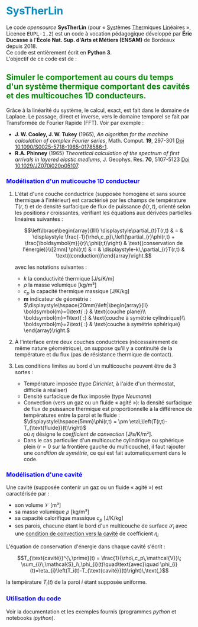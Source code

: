 
# <span style="color:#0088BB"> <b>SysTherLin</b> </span>

Le code  <i>opensource</i> <b>SysTherLin</b> (pour « <u>Sys</u>tèmes <u>Ther</u>miques <u>Lin</u>éaires », Licence <tt>EUPL-1.2</tt>) est un code à vocation pédagogique développé par <b>Éric Ducasse</b> à l'<b>École Nat. Sup. d'Arts et Métiers (ENSAM)</b> de Bordeaux depuis 2018.<br>
Ce code est entièrement écrit en <b>Python 3</b>.<br>
L'objectif de ce code est de :

## <span style="color:#008800"> <b>Simuler le comportement au cours du temps d'un système thermique comportant des cavités et des multicouches 1D conducteurs.</b> </span>

Grâce à la linéarité du système, le calcul, exact, est fait dans le domaine de Laplace. Le passage, direct et inverse, vers le domaine temporel se fait par Transformée de Fourier Rapide (FFT). Voir par exemple :

- <b>J. W. Cooley, J. W. Tukey</b> (1965), <i>An algorithm for the machine calculation of complex Fourier series</i>, Math. Comput. <b>19</b>, 297-301 [Doi 10.1090/S0025-5718-1965-0178586-1](https://dx.doi.org/10.1090/S0025-5718-1965-0178586-1).
- <b>R.A. Phinney</b> (1965) <i>Theoretical calculation of the spectrum of first arrivals in layered elastic mediums</i>, J. Geophys. Res. <b>70</b>, 5107-5123 [Doi 10.1029/JZ070i020p05107](https://dx.doi.org/10.1029/JZ070i020p05107).
<!-- end of the list -->

### <span style="color:#0000FF"> <b>Modélisation d'un muticouche 1D conducteur</b></span>

1. L'état d'une couche conductrice (supposée homogène et sans source 
thermique à l'intérieur) est caractérisé par les champs de température 
$`T(r,t)`$ et de densité surfacique de flux de puissance $`\phi(r,t)`$, 
orienté selon les positions $`r`$ croissantes, vérifiant les équations 
aux dérivées  partielles linéaires suivantes :  
    ```math
    \left\lbrace\begin{array}{llll} 
    \displaystyle\partial_{t}T(r,t) & = & 
    \displaystyle \frac{-1}{\rho\,c_p}\,\left(\partial_{r}\phi(r,t) 
    + \frac{\boldsymbol{m}}{r}\;\phi(r,t)\right) & 
    \text{(conservation de l'énergie)}\\[2mm] 
    \phi(r,t) & = & \displaystyle-k\,\partial_{r}T(r,t) & 
    \text{(conduction)}\end{array}\right.
    ```
    avec les notations suivantes : 
    - $`k`$ la conductivité thermique [J/s/K/m]
    - $`\rho`$ la masse volumique [kg/m³]
    - $`c_p`$ la capacité thermique massique [J/K/kg]
    - $`\boldsymbol{m}`$ indicateur de géométrie :<br>
    $`\displaystyle\hspace{20mm}\left|\begin{array}{ll} \boldsymbol{m}=0\text{ :} & 
    \text{couche plane}\\ \boldsymbol{m}=1\text{ :} & 
    \text{couche à symétrie cylindrique}\\ 
    \boldsymbol{m}=2\text{ :} & \text{couche à symétrie sphérique} 
    \end{array}\right.`$

1. À l'interface entre deux couches conductrices (nécessairement de 
même nature géométrique), on suppose qu'il y a continuité de la 
température et du flux (pas de résistance thermique de contact).

1. Les conditions limites au bord d'un multicouche peuvent être de 3 sortes :

    - Température imposée (type <i>Dirichlet</i>, à l'aide d'un thermostat, 
    difficile à réaliser)
    - Densité surfacique de flux imposée (type <i>Neumann</i>)
    - Convection (vers un gaz ou un fluide « agité »): la densité surfacique
     de flux de puissance thermique est proportionnelle à la différence de 
     températures entre la paroi et le fluide :<br> 
     $`\displaystyle\hspace{5mm}\phi(r,t) =
     \pm \eta\;\left(T(r,t)-T_{\text{fluide}}(t)\right)`$<br>
     où $`\eta`$ désigne le <i>coefficient de convection</i> [J/s/K/m²].
    - Dans le cas particulier d'un multicouche cylindrique ou sphérique 
    plein ($`r=0`$ sur la frontière gauche du multicouche), 
    il faut rajouter une <i>condition de symétrie</i>,  ce qui est 
    fait automatiquement dans le code.
<!-- end of the list -->

### <span style="color:#0000FF"> <b>Modélisation d'une cavité</b></span>

Une cavité (supposée contenir un gaz ou un fluide « agité ») est 
caractérisée par :

- son volume $`\mathcal{V}`$ [m³]
- sa masse volumique $`\rho`$ [kg/m³]
- sa capacité calorifique massique $`c_p`$ [J/K/kg]
- ses parois, chacune étant le bord d'un multicouche de surface 
$`\mathcal{S}_i`$ avec une <u>condition de convection vers la cavité</u> de 
coefficient $`\eta_i`$

L'équation de conservation d'énergie dans chaque cavité s'écrit :
```math
T_{\text{cavité}}^{\,\prime}(t) = 
\frac{1}{\rho\,c_p\,\mathcal{V}}\;
\sum_{i}\,\mathcal{S}_i\,\phi_{i}(t)\quad\text{avec}\quad 
\phi_{i}(t)=\eta_{i}\left(T_i(t)-T_{\text{cavité}}(t)\right)\,\text{,}
```
la température $`T_i(t)`$ de la paroi $`i`$ étant supposée uniforme.

### <span style="color:#0000FF"> <b>Utilisation du code</b></span>

Voir la documentation et les exemples fournis (programmes <i>python</i> et notebooks <i>ipython</i>).
